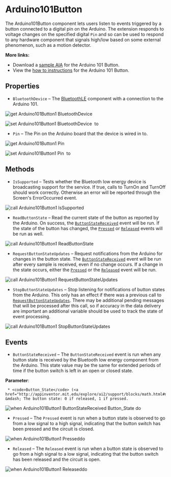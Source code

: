 # Arduino101Button

The Arduino101Button component lets users listen to events triggered by a button connected to a digital pin on the Arduino. The extension responds to voltage changes on the specified digital <code>Pin</code> and so can be used to respond to any hardware component that signals high/low based on some external phenomenon, such as a motion detector.<br>

<strong>More links:</strong><ul><li>Download a <a href='http://iot.appinventor.mit.edu/assets/examples/SampleArduino101Button.aia' target='_blank'>sample AIA</a> for the Arduino 101 Button.</li><li>View the <a href='http://iot.appinventor.mit.edu/assets/howtos/MIT_App_Inventor_IoT_Button.pdf' target='_blank'>how to instructions</a> for the Arduino 101 Button.</li></ul>

## Properties

+ <a name="BluetoothDevice"></a>`BluetoothDevice` – The <a href='http://iot.appinventor.mit.edu/#/bluetoothle/bluetoothleintro'>BluetoothLE</a> component with a connection to the Arduino 101.


![get Arduino101Button1 BluetoothDevice ](blocks/Arduino101Button.BluetoothDevice_getter.svg)


![set Arduino101Button1 BluetoothDevice  to](blocks/Arduino101Button.BluetoothDevice_setter.svg)

+ <a name="Pin"></a>`Pin` – The Pin on the Arduino board that the device is wired in to.


![get Arduino101Button1 Pin ](blocks/Arduino101Button.Pin_getter.svg)


![set Arduino101Button1 Pin  to](blocks/Arduino101Button.Pin_setter.svg)

## Methods

+ <a name="IsSupported"></a>`IsSupported` – Tests whether the Bluetooth low energy device is broadcasting support for the service. If true,
 calls to TurnOn and TurnOff should work correctly. Otherwise an error will be reported through
 the Screen's ErrorOccurred event.

![call Arduino101Button1 IsSupported](blocks/Arduino101Button.IsSupported.svg)

+ <a name="ReadButtonState"></a>`ReadButtonState` – Read the current state of the button as reported by the Arduino. On success, the
 <a href="#ButtonStateReceived"><code>ButtonStateReceived</code></a> event will be run. If the
 state of the button has changed, the <a href="#Pressed"><code>Pressed</code></a> or
 <a href="#Released"><code>Released</code></a> events will be run as well.

![call Arduino101Button1 ReadButtonState](blocks/Arduino101Button.ReadButtonState.svg)

+ <a name="RequestButtonStateUpdates"></a>`RequestButtonStateUpdates` – Request notifications from the Arduino for changes in the button state. The <a
 href="#ButtonStateReceived"><code>ButtonStateReceived</code></a> event will be run after
 every sample is received, even if no change occurs. If a change in the state occurs, either
 the <a href="#Pressed"><code>Pressed</code></a> or the <a
 href="#Released"><code>Released</code></a> event will be run.

![call Arduino101Button1 RequestButtonStateUpdates](blocks/Arduino101Button.RequestButtonStateUpdates.svg)

+ <a name="StopButtonStateUpdates"></a>`StopButtonStateUpdates` – Stop listening for notifications of button states from the Arduino. This only has an effect
 if there was a previous call to <a
 href="#RequestButtonStateUpdates"><code>RequestButtonStateUpdates</code></a>. There may be
 additional pending messages that will be processed after this call, so if accuracy in the
 data delivery are important an additional variable should be used to track the state of
 event processing.

![call Arduino101Button1 StopButtonStateUpdates](blocks/Arduino101Button.StopButtonStateUpdates.svg)

## Events

+ <a name="ButtonStateReceived"></a>`ButtonStateReceived` – The <code>ButtonStateReceived</code> event is run when any button state is received by the
 Bluetooth low energy component from the Arduino. This state value may be the same for
 extended periods of time if the button switch is left in an open or closed state.

 __Parameter__:

     * <code>Button_State</code> (<a href="http://appinventor.mit.edu/explore/ai2/support/blocks/math.html#number">_number_</a>) &mdash; The button state: 0 if released, 1 if pressed.

![when Arduino101Button1 ButtonStateReceived Button_State do](blocks/Arduino101Button.ButtonStateReceived.svg)

+ <a name="Pressed"></a>`Pressed` – The <code>Pressed</code> event is run when a button state is observed to go from a low signal
 to a high signal, indicating that the button switch has been pressed and the circuit is closed.

![when Arduino101Button1 Presseddo](blocks/Arduino101Button.Pressed.svg)

+ <a name="Released"></a>`Released` – The <code>Released</code> event is run when a button state is observed to go from a high signal
 to a low signal, indicating that the button switch has been released and the circuit is open.

![when Arduino101Button1 Releaseddo](blocks/Arduino101Button.Released.svg)


